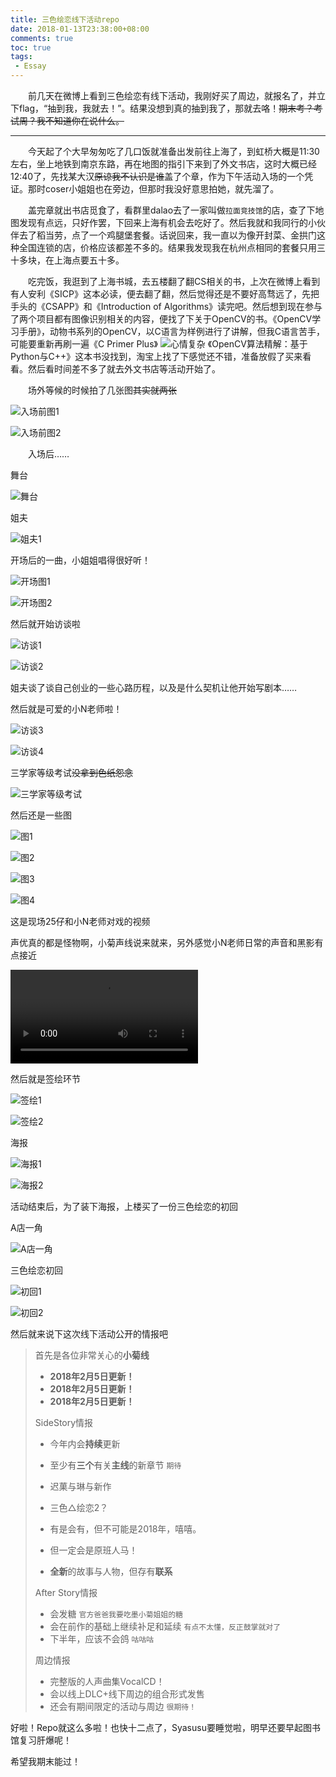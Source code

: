 ```yaml
---
title: 三色绘恋线下活动repo
date: 2018-01-13T23:38:00+08:00
comments: true
toc: true
tags:
 - Essay
---
```


　　前几天在微博上看到三色绘恋有线下活动，我刚好买了周边，就报名了，并立下flag，“抽到我，我就去！”。结果没想到真的抽到我了，那就去咯！<del>期末考？考试周？我不知道你在说什么。</del>

<!--more-->

---

　　今天起了个大早匆匆吃了几口饭就准备出发前往上海了，到虹桥大概是11:30左右，坐上地铁到南京东路，再在地图的指引下来到了外文书店，这时大概已经12:40了，先找某大汉<del>原谅我不认识是谁</del>盖了个章，作为下午活动入场的一个凭证。那时coser小姐姐也在旁边，但那时我没好意思拍她，就先溜了。

　　盖完章就出书店觅食了，看群里dalao去了一家叫做`拉面竞技馆`的店，查了下地图发现有点远，只好作罢，下回来上海有机会去吃好了。然后我就和我同行的小伙伴去了稻当劳，点了一个鸡腿堡套餐。话说回来，我一直以为像开封菜、金拱门这种全国连锁的店，价格应该都差不多的。结果我发现我在杭州点相同的套餐只用三十多块，在上海点要五十多。

　　吃完饭，我逛到了上海书城，去五楼翻了翻CS相关的书，上次在微博上看到有人安利《SICP》这本必读，便去翻了翻，然后觉得还是不要好高骛远了，先把手头的《CSAPP》和《Introduction of Algorithms》读完吧。然后想到现在参与了两个项目都有图像识别相关的内容，便找了下关于OpenCV的书。《OpenCV学习手册》，动物书系列的OpenCV，以C语言为样例进行了讲解，但我C语言苦手，可能要重新再刷一遍《C Primer Plus》
![心情复杂](http://p1u1vh70v.bkt.clouddn.com/2018-1-13-1.png)
《OpenCV算法精解：基于Python与C++》这本书没找到，淘宝上找了下感觉还不错，准备放假了买来看看。然后看时间差不多了就去外文书店等活动开始了。

　　场外等候的时候拍了几张图<del>其实就两张</del>

![入场前图1](http://p1u1vh70v.bkt.clouddn.com/2018-1-13-2.jpg)

![入场前图2](http://p1u1vh70v.bkt.clouddn.com/20180113-_DSC0036.jpg)

　　入场后……

舞台

![舞台](http://p1u1vh70v.bkt.clouddn.com/_DSC0047.JPG)

姐夫

![姐夫1](http://p1u1vh70v.bkt.clouddn.com/_DSC0046.JPG)

开场后的一曲，小姐姐唱得很好听！

![开场图1](http://p1u1vh70v.bkt.clouddn.com/20180113-_DSC0049.jpg)

![开场图2](http://p1u1vh70v.bkt.clouddn.com/20180113-_DSC0050.jpg)

然后就开始访谈啦

![访谈1](http://p1u1vh70v.bkt.clouddn.com/20180113-_DSC0054.jpg)

![访谈2](http://p1u1vh70v.bkt.clouddn.com/20180113-_DSC0055.jpg)

姐夫谈了谈自己创业的一些心路历程，以及是什么契机让他开始写剧本……

然后就是可爱的小N老师啦！

![访谈3](http://p1u1vh70v.bkt.clouddn.com/20180113-_DSC0076.jpg)

![访谈4](http://p1u1vh70v.bkt.clouddn.com/20180113-_DSC0101.jpg)

三学家等级考试<del>没拿到色纸怨念</del>

![三学家等级考试](http://p1u1vh70v.bkt.clouddn.com/20180113-_DSC0110.jpg)

然后还是一些图

![图1](http://p1u1vh70v.bkt.clouddn.com/20180113-_DSC0087.jpg)

![图2](http://p1u1vh70v.bkt.clouddn.com/20180113-_DSC0097.jpg)

![图3](http://p1u1vh70v.bkt.clouddn.com/20180113-_DSC0114.jpg)

![图4](http://p1u1vh70v.bkt.clouddn.com/20180113-_DSC0116.jpg)

这是现场25仔和小N老师对戏的视频

声优真的都是怪物啊，小菊声线说来就来，另外感觉小N老师日常的声音和黑影有点接近

<video controls>
  <source src="http://p1u1vh70v.bkt.clouddn.com/IMG_9333_1.mp4" type="video/mp4">
</video>

然后就是签绘环节

![签绘1](http://p1u1vh70v.bkt.clouddn.com/20180113-_DSC0171.jpg)

![签绘2](http://p1u1vh70v.bkt.clouddn.com/20180113-_DSC0173.jpg)

海报

![海报1](http://p1u1vh70v.bkt.clouddn.com/20180113-_DSC0178.jpg)

![海报2](http://p1u1vh70v.bkt.clouddn.com/20180113-2018-1-13-3.jpg)

活动结束后，为了装下海报，上楼买了一份三色绘恋的初回

A店一角

![A店一角](http://p1u1vh70v.bkt.clouddn.com/20180113-_DSC0184.jpg)

三色绘恋初回

![初回1](http://p1u1vh70v.bkt.clouddn.com/20180113-IMG_9334.jpg)

![初回2](http://p1u1vh70v.bkt.clouddn.com/20180113-IMG_E9350.jpg)

然后就来说下这次线下活动公开的情报吧



> 首先是各位非常关心的**小菊线**
>
> * **2018年2月5日更新！**
> * **2018年2月5日更新！**
> * **2018年2月5日更新！**
>
> SideStory情报
> * 今年内会**持续**更新
> * 至少有**三个**有关**主线**的新章节 `期待`
> * 迟菓与琳与新作
>
> * 三色△绘恋2？
> * 有是会有，但不可能是2018年，嘻嘻。
> * 但一定会是原班人马！
> * **全新**的故事与人物，但存有**联系**
>
> After Story情报
> * 会发糖 `官方爸爸我要吃墨小菊姐姐的糖`
> * 会在前作的基础上继续补足和延续 `有点不太懂，反正鼓掌就对了`
> * 下半年，应该不会鸽 `咕咕咕`
>
> 周边情报
> * 完整版的人声曲集VocalCD！
> * 会以线上DLC+线下周边的组合形式发售
> * 还会有期间限定的活动与周边 `很期待！`

好啦！Repo就这么多啦！也快十二点了，Syasusu要睡觉啦，明早还要早起图书馆复习肝爆呢！

希望我期末能过！
